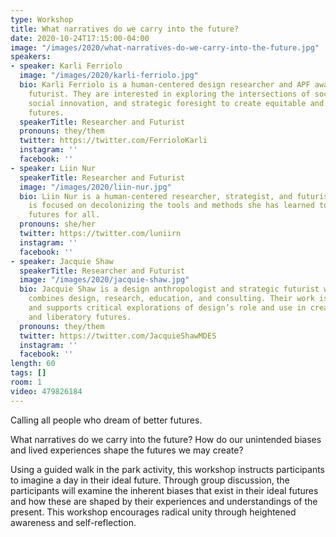```yaml
---
type: Workshop
title: What narratives do we carry into the future?
date: 2020-10-24T17:15:00-04:00
image: "/images/2020/what-narratives-do-we-carry-into-the-future.jpg"
speakers:
- speaker: Karli Ferriolo
  image: "/images/2020/karli-ferriolo.jpg"
  bio: Karli Ferriolo is a human-centered design researcher and APF award-winning
    futurist. They are interested in exploring the intersections of social justice,
    social innovation, and strategic foresight to create equitable and sustainable
    futures.
  speakerTitle: Researcher and Futurist
  pronouns: they/them
  twitter: https://twitter.com/FerrioloKarli
  instagram: ''
  facebook: ''
- speaker: Liin Nur
  speakerTitle: Researcher and Futurist
  image: "/images/2020/liin-nur.jpg"
  bio: Liin Nur is a human-centered researcher, strategist, and futurist. Her work
    is focused on decolonizing the tools and methods she has learned to create equitable
    futures for all.
  pronouns: she/her
  twitter: https://twitter.com/luniirn
  instagram: ''
  facebook: ''
- speaker: Jacquie Shaw
  speakerTitle: Researcher and Futurist
  image: "/images/2020/jacquie-shaw.jpg"
  bio: Jacquie Shaw is a design anthropologist and strategic futurist whose practice
    combines design, research, education, and consulting. Their work is grounded in
    and supports critical explorations of design’s role and use in creating equitable
    and liberatory futures.
  pronouns: they/them
  twitter: https://twitter.com/JacquieShawMDES
  instagram: ''
  facebook: ''
length: 60
tags: []
room: 1
video: 479826184
---
```

Calling all people who dream of better futures.

What narratives do we carry into the future? How do our unintended biases and lived experiences shape the futures we may create?

Using a guided walk in the park activity, this workshop instructs participants to imagine a day in their ideal future. Through group discussion, the participants will examine the inherent biases that exist in their ideal futures and how these are shaped by their experiences and understandings of the present. This workshop encourages radical unity through heightened awareness and self-reflection.